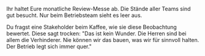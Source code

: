 Ihr haltet Eure monatliche Review-Messe ab. Die Stände aller Teams sind gut besucht. Nur beim Betriebsteam sieht es leer aus. 

Du fragst eine Stakeholder beim Kaffee, wie sie diese Beobachtung bewertet. Diese sagt trocken: &quot;Das ist kein Wunder. Die Herren sind bei allem die Verhinderer. Nie können wir das bauen, was wir für sinnvoll halten. Der Betrieb legt sich immer quer.&quot; 
